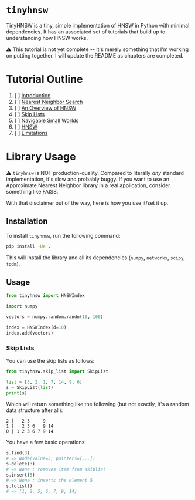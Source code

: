 # `tinyhnsw`

TinyHNSW is a tiny, simple implementation of HNSW in Python with minimal dependencies.
It has an associated set of tutorials that build up to understanding how HNSW works.

⚠️ This tutorial is not yet complete -- it's merely something that I'm working on putting together. I will update the README as chapters are completed.

# Tutorial Outline

1. [ ] [Introduction](chapters/0_introduction.md)
2. [ ] [Nearest Neighbor Search](chapters/1_nearest_neighbor_search.md)
3. [ ] [An Overview of HNSW](chapters/2_hnsw_overview.md)
4. [ ] [Skip Lists](chapters/3_skip_lists.md)
5. [ ] [Navigable Small Worlds](chapters/4_navigable_small_worlds.md)
6. [ ] [HNSW](chapters/5_hnsw.md)
7. [ ] [Limitations](chapters/6_limitations.md)

# Library Usage

⚠️ `tinyhnsw` is NOT production-quality.
Compared to literally *any* standard implementation, it's slow and probably buggy.
If you want to use an Approximate Nearest Neighbor library in a real application, consider something like FAISS.

With that disclaimer out of the way, here is how you use it/set it up.

## Installation

To install `tinyhnsw`, run the following command:

```sh
pip install -Ue .
```

This will install the library and all its dependencies (`numpy`, `networkx`, `scipy`, `tqdm`).

## Usage

```python
from tinyhnsw import HNSWIndex

import numpy

vectors = numpy.random.randn(10, 100)

index = HNSWIndex(d=10)
index.add(vectors)
```

### Skip Lists
You can use the skip lists as follows:

```python
from tinyhnsw.skip_list import SkipList

list = [3, 2, 1, 7, 14, 9, 6]
s = SkipList(list)
print(s)
```

Which will return something like the following (but not exactly, it's a random data structure after all):

```
2 |   2 3     9
1 |   2 3 6   9 14
0 | 1 2 3 6 7 9 14
```

You have a few basic operations:

```python
s.find(3)
# => Node(value=3, pointers=[...])
s.delete(3)
# => None ; removes item from skiplist
s.insert(5)
# => None ; inserts the element 5
s.tolist()
# => [1, 2, 5, 6, 7, 9, 14]
```